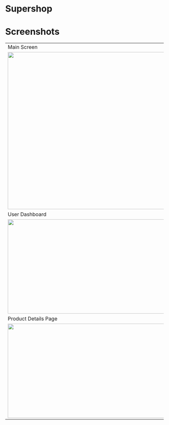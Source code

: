 # Supershop

# Screenshots

<table>
  <tr>
    <td>Main Screen </td>
     <td>Register Page</td>
     <td>Login Page</td>
  </tr>
  <tr>
    <td><img src="https://github.com/rakshit2208/Supershop/assets/107808348/8211a762-ec3e-4835-ab29-797a92c87dc9.jpeg" width=2000 height=500></td>
    <td><img src="https://github.com/rakshit2208/Supershop/assets/107808348/e57ff3be-169c-4a2e-b6dc-54e115745c14.jpeg" width=2000 height=500></td>
    <td><img src="https://github.com/rakshit2208/Supershop/assets/107808348/67d556f2-db0d-4e3b-8c08-96571e3e37f2.jpeg" width=2000 height=500></td>
  </tr>
  <tr>
    <td>User Dashboard </td>
     <td>Catergories Page</td>
     <td>Cart Page</td>
  </tr>
  <tr>
    <td><img src="https://github.com/rakshit2208/Supershop/assets/107808348/142bd0c3-d688-4f5a-84b1-558968bb9f0a.jpeg" width=900 height=300></td>
    <td><img src="https://github.com/rakshit2208/Supershop/assets/107808348/fd0cb492-ccd1-4a27-aa59-4fd42fbbf616.jpeg" width=900 height=300></td>
    <td><img src="https://github.com/rakshit2208/Supershop/assets/107808348/b4cbcb5d-21a3-4786-bf54-02c27fec22f5.jpeg" width=900 height=300></td>
  </tr>
    <tr>
    <td>Product Details Page</td>
     <td>Admin Dashboard</td>
  </tr>
  <tr>
    <td><img src="https://github.com/rakshit2208/Supershop/assets/107808348/a4d0c4e9-b973-4ca4-8230-acffa9420a5b.jpeg" width=900 height=300></td>
    <td><img src="https://github.com/rakshit2208/Supershop/assets/107808348/93050e8d-5730-4fc1-bba8-013f17a8cb34.jpeg" width=900 height=300></td>
   
  </tr>
 </table>


